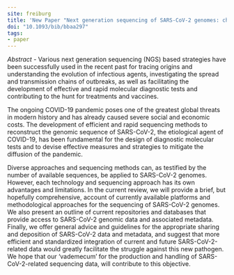 ```yaml
---
site: freiburg
title: 'New Paper "Next generation sequencing of SARS-CoV-2 genomes: challenges, applications and opportunities"'
doi: "10.1093/bib/bbaa297"
tags:
- paper
---
```


_Abstract_ - Various next generation sequencing (NGS) based strategies have been successfully used in the recent past for tracing origins and understanding the evolution of infectious agents, investigating the spread and transmission chains of outbreaks, as well as facilitating the development of effective and rapid molecular diagnostic tests and contributing to the hunt for treatments and vaccines. 

The ongoing COVID-19 pandemic poses one of the greatest global threats in modern history and has already caused severe social and economic costs. The development of efficient and rapid sequencing methods to reconstruct the genomic sequence of SARS-CoV-2, the etiological agent of COVID-19, has been fundamental for the design of diagnostic molecular tests and to devise effective measures and strategies to mitigate the diffusion of the pandemic.

Diverse approaches and sequencing methods can, as testified by the number of available sequences, be applied to SARS-CoV-2 genomes. However, each technology and sequencing approach has its own advantages and limitations. In the current review, we will provide a brief, but hopefully comprehensive, account of currently available platforms and methodological approaches for the sequencing of SARS-CoV-2 genomes. We also present an outline of current repositories and databases that provide access to SARS-CoV-2 genomic data and associated metadata. Finally, we offer general advice and guidelines for the appropriate sharing and deposition of SARS-CoV-2 data and metadata, and suggest that more efficient and standardized integration of current and future SARS-CoV-2-related data would greatly facilitate the struggle against this new pathogen. We hope that our ‘vademecum’ for the production and handling of SARS-CoV-2-related sequencing data, will contribute to this objective.
